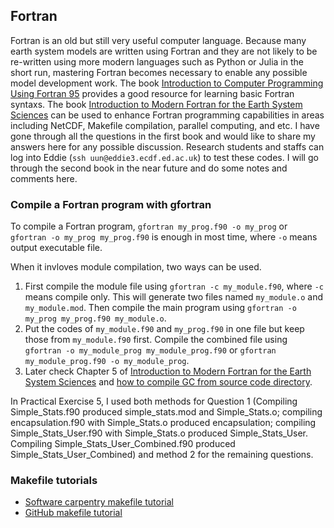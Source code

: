 ## Fortran

Fortran is an old but still very useful computer language. Because many earth system models are written using Fortran and they are not likely to be re-written using more modern languages such as Python or Julia in the short run, mastering Fortran becomes necessary to enable any possible model development work. The book [Introduction to Computer Programming Using Fortran 95](http://www.docs.is.ed.ac.uk/skills/documents/3570/3570.pdf) provides a good resource for learning basic Fortran syntaxs. The book [Introduction to Modern Fortran for the Earth System Sciences](https://link.springer.com/book/10.1007/978-3-642-37009-0) can be used to enhance Fortran programming capabilities in areas including NetCDF, Makefile compilation, parallel computing, and etc. I have gone through all the questions in the first book and would like to share my answers here for any possible discussion. Research students and staffs can log into Eddie (`ssh uun@eddie3.ecdf.ed.ac.uk`) to test these codes. I will go through the second book in the near future and do some notes and comments here.

### Compile a Fortran program with gfortran
To compile a Fortran program, `gfortran my_prog.f90 -o my_prog` or `gfortran -o my_prog my_prog.f90` is enough in most time, where `-o` means output executable file.

When it invloves module compilation, two ways can be used.
1. First compile the module file using `gfortran -c my_module.f90`, where `-c` means compile only. This will generate two files named `my_module.o` and `my_module.mod`. Then compile the main program using `gfortran -o my_prog my_prog.f90 my_module.o`.
2. Put the codes of `my_module.f90` and `my_prog.f90` in one file but keep those from `my_module.f90` first. Compile the combined file using `gfortran -o my_module_prog my_module_prog.f90` or `gfortran my_module_prog.f90 -o my_module_prog`.
3. Later check Chapter 5 of [Introduction to Modern Fortran for the Earth System Sciences](https://link.springer.com/book/10.1007/978-3-642-37009-0) and [how to compile GC from source code directory](http://wiki.seas.harvard.edu/geos-chem/index.php/Compiling_GEOS-Chem#Compiling_in_the_top-level_code_directory).

In Practical Exercise 5, I used both methods for Question 1 (Compiling Simple_Stats.f90 produced simple_stats.mod and Simple_Stats.o; compiling encapsulation.f90 with Simple_Stats.o produced encapsulation; compiling Simple_Stats_User.f90 with Simple_Stats.o produced Simple_Stats_User. Compiling Simple_Stats_User_Combined.f90 produced Simple_Stats_User_Combined) and method 2 for the remaining questions.

### Makefile tutorials
- [Software carpentry makefile tutorial](http://swcarpentry.github.io/make-novice/)
- [GitHub makefile tutorial](https://github.com/seisman/how-to-write-makefile)

